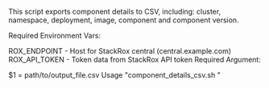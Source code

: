 This script exports component details to CSV, including: cluster, namespace, deployment, image, component and component version. 

Required Environment Vars:

ROX_ENDPOINT - Host for StackRox central (central.example.com)
ROX_API_TOKEN - Token data from StackRox API token
Required Argument:

$1 = path/to/output_file.csv
Usage "component_details_csv.sh <output filename>"
